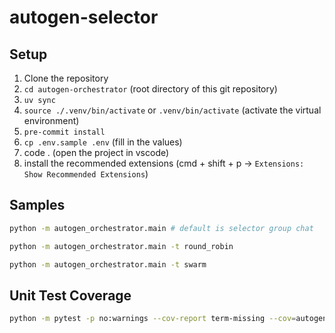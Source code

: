 # autogen-selector


## Setup

1. Clone the repository
1. `cd autogen-orchestrator` (root directory of this git repository)
1. `uv sync`
1. `source ./.venv/bin/activate` or `.venv/bin/activate` (activate the virtual environment)
1. `pre-commit install`
1. `cp .env.sample .env` (fill in the values)
1. code . (open the project in vscode)
1. install the recommended extensions (cmd + shift + p -> `Extensions: Show Recommended Extensions`)

## Samples

```sh
python -m autogen_orchestrator.main # default is selector group chat
```

```sh
python -m autogen_orchestrator.main -t round_robin
```

```sh
python -m autogen_orchestrator.main -t swarm
```



## Unit Test Coverage

```sh
python -m pytest -p no:warnings --cov-report term-missing --cov=autogen_orchestrator tests
```